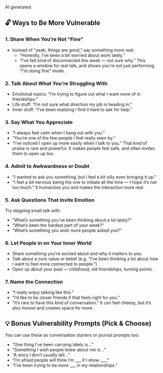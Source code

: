 AI generated
## 🔓 **Ways to Be More Vulnerable**
### 1. **Share When You’re Not “Fine”**
- Instead of “yeah, things are good,” say something more real:
    - “Honestly, I’ve been a bit worried about work lately.”
    - “I’ve felt kind of disconnected this week — not sure why.”
This opens a window for real talk, and shows you're not just performing "I'm doing fine" mode.
### 2. **Talk About What You’re Struggling With**
- Emotional topics: “I’m trying to figure out what I want more of in friendships.”
- Life stuff: “I’m not sure what direction my job is heading in.”
- Inner stuff: “I’ve been realizing I find it hard to ask for help.”
### 3. **Say What You Appreciate**
- “I always feel calm when I hang out with you.”
- “You’re one of the few people I feel really seen by.”
- “I’ve noticed I open up more easily when I talk to you.”
That kind of praise is rare and powerful. It makes people feel safe, and often invites them to open up too.
### 4. **Admit to Awkwardness or Doubt**
- “I wanted to ask you something, but I feel a bit silly even bringing it up.”
- “I feel a bit nervous being the one to initiate all the time — I hope it’s not too much.”
It humanizes you and makes the interaction more real.
### 5. **Ask Questions That Invite Emotion**
Try skipping small talk with:
- “What’s something you’ve been thinking about a lot lately?”
- “What’s been the hardest part of your week?”
- “What’s something you wish more people asked you?”
### 6. **Let People in on Your Inner World**
- Share something you're excited about _and_ why it matters to you.
- Talk about a core value or belief (e.g. “I’ve been thinking a lot about how I want to feel more connected to people.”)
- Open up about your past — childhood, old friendships, turning points.
### 7. **Name the Connection**
- “I really enjoy talking like this.”
- “I’d like to be closer friends if that feels right for you.”
- “It’s rare to have this kind of conversation.”
It can feel cheesy, but it’s also _honest_ and creates space for more.
## 💡 Bonus Vulnerability Prompts (Pick & Choose)
You can use these as conversation starters or journal prompts too:
- “One thing I’ve been carrying lately is…”
- “Something I wish people knew about me is…”
- “A story I don’t usually tell…”
- “I’m afraid people will think I’m ___ if I show ___.”
- “I’ve been trying to be more ___ in my relationships.”
